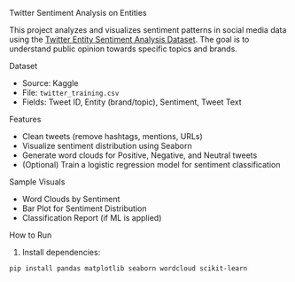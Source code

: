  Twitter Sentiment Analysis on Entities

This project analyzes and visualizes sentiment patterns in social media data using the [Twitter Entity Sentiment Analysis Dataset](https://www.kaggle.com/datasets/jp797498e/twitter-entity-sentiment-analysis). The goal is to understand public opinion towards specific topics and brands.

 Dataset
- Source: Kaggle
- File: `twitter_training.csv`
- Fields: Tweet ID, Entity (brand/topic), Sentiment, Tweet Text

 Features
- Clean tweets (remove hashtags, mentions, URLs)
- Visualize sentiment distribution using Seaborn
- Generate word clouds for Positive, Negative, and Neutral tweets
- (Optional) Train a logistic regression model for sentiment classification

 Sample Visuals
- Word Clouds by Sentiment
- Bar Plot for Sentiment Distribution
- Classification Report (if ML is applied)

 How to Run

1. Install dependencies:
```bash
pip install pandas matplotlib seaborn wordcloud scikit-learn
